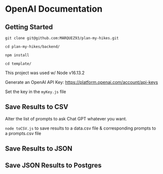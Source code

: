 # OpenAI Documentation

## Getting Started

`git clone git@github.com:MARQUEZ93/plan-my-hikes.git`

`cd plan-my-hikes/backend/`

`npm install`

`cd template/`

This project was used w/ Node v16.13.2

Generate an OpenAI API Key: https://platform.openai.com/account/api-keys

Set the key in the `myKey.js` file

## Save Results to CSV

Alter the list of prompts to ask Chat GPT whatever you want.

`node toCSV.js` to save results to a data.csv file & corresponding prompts to a prompts.csv file

## Save Results to JSON

## Save JSON Results to Postgres
